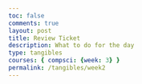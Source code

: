 ```yaml
---
toc: false
comments: true
layout: post
title: Review Ticket
description: What to do for the day
type: tangibles
courses: { compsci: {week: 3} }
permalink: /tangibles/week2
---
```


## 